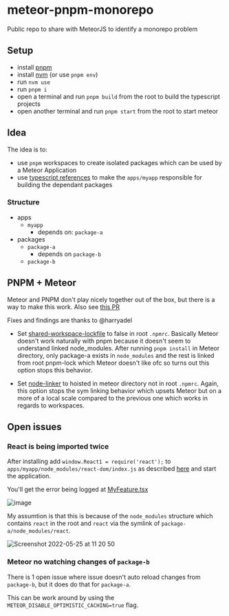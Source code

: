 # meteor-pnpm-monorepo

Public repo to share with MeteorJS to identify a monorepo problem

## Setup

- install [pnpm](https://pnpm.io/installation)
- install [nvm](https://github.com/nvm-sh/nvm#installing-and-updating) (or use `pnpm env`)
- run `nvm use`
- run `pnpm i`
- open a terminal and run `pnpm build` from the root to build the typescript projects
- open another terminal and run `pnpm start` from the root to start meteor

## Idea

The idea is to:

- use `pnpm` workspaces to create isolated packages which can be used by a Meteor Application
- use [typescript references](https://www.typescriptlang.org/docs/handbook/project-references.html) to make the `apps/myapp` responsible for building the dependant packages

### Structure

- apps
  - `myapp`
    - depends on: `package-a`
- packages
  - `package-a`
    - depends on `package-b`
  - `package-b`

## PNPM + Meteor

Meteor and PNPM don't play nicely together out of the box, but there is a way to make this work. Also see [this PR](https://github.com/lessonup/meteor-monorepo-issue/pull/1)

Fixes and findings are thanks to @harryadel

- Set [shared-workspace-lockfile](https://pnpm.io/workspaces#shared-workspace-lockfile) to false in root `.npmrc`.
  Basically Meteor doesn't work naturally with pnpm because it doesn't seem to understand linked node_modules. After running `pnpm install` in Meteor directory, only package-a exists in `node_modules` and the rest is linked from root pnpm-lock which Meteor doesn't like ofc so turns out this option stops this behavior.

- Set [node-linker](https://pnpm.io/npmrc#node-linker) to hoisted in meteor directory not in root `.npmrc`.
  Again, this option stops the sym linking behavior which upsets Meteor but on a more of a local scale compared to the previous one which works in regards to workspaces.

## Open issues

### React is being imported twice

After installing add `window.React1 = require('react');` to `apps/myapp/node_modules/react-dom/index.js` as described [here](https://reactjs.org/warnings/invalid-hook-call-warning.html#duplicate-react) and start the application.

You'll get the error being logged at [MyFeature.tsx](packages/package-a/src/feature/MyFeature.tsx)

![image](https://user-images.githubusercontent.com/710335/170228291-fa58e166-7fa7-446a-9c5f-9809585735c9.png)

My assumtion is that this is because of the `node_modules` structure which contains `react` in the root and `react` via the symlink of `package-a/node_modules/react`.

![Screenshot 2022-05-25 at 11 20 50](https://user-images.githubusercontent.com/710335/170228804-1c6ba233-3912-42ea-ba98-0dd4ab59b477.png)



### Meteor no watching changes of `package-b`

There is 1 open issue where issue doesn't auto reload changes from `package-b`, but it does do that for `package-a`.

This can be work around by using the `METEOR_DISABLE_OPTIMISTIC_CACHING=true` flag.
